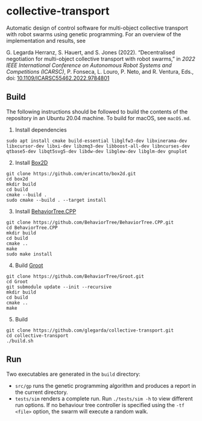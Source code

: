 # collective-transport
Automatic design of control software for multi-object collective transport with robot swarms using genetic programming.
For an overview of the implementation and results, see

G. Legarda Herranz, S. Hauert, and S. Jones (2022). “Decentralised negotiation for multi-object collective transport with robot swarms,” in _2022 IEEE International Conference on Autonomous Robot Systems and Competitions (ICARSC)_, P. Fonseca, L. Louro, P. Neto, and R. Ventura, Eds., doi: [10.1109/ICARSC55462.2022.9784801](https://doi.org/10.1109/ICARSC55462.2022.9784801)

## Build
The following instructions should be followed to build the contents of the repository in an Ubuntu 20.04 machine. To build for macOS, see `macOS.md`.
1. Install dependencies
```
sudo apt install cmake build-essential libglfw3-dev libxinerama-dev libxcursor-dev libxi-dev libzmq3-dev libboost-all-dev libncurses-dev qtbase5-dev libqt5svg5-dev libdw-dev libglew-dev libglm-dev gnuplot
```
2. Install [Box2D](https://github.com/erincatto/box2d)
```
git clone https://github.com/erincatto/box2d.git
cd box2d
mkdir build
cd build
cmake --build .
sudo cmake --build . --target install
```
3. Install [BehaviorTree.CPP](https://github.com/BehaviorTree/BehaviorTree.CPP)
```
git clone https://github.com/BehaviorTree/BehaviorTree.CPP.git
cd BehaviorTree.CPP
mkdir build
cd build
cmake ..
make
sudo make install
```
4. Build [Groot](https://github.com/BehaviorTree/Groot/tree/master/bt_editor)
```
git clone https://github.com/BehaviorTree/Groot.git
cd Groot
git submodule update --init --recursive
mkdir build
cd build
cmake ..
make
```
5. Build
```
git clone https://github.com/glegarda/collective-transport.git
cd collective-transport
./build.sh
```
## Run
Two executables are generated in the `build` directory:
- `src/gp` runs the genetic programming algorithm and produces a report in the current directory.
- `tests/sim` renders a complete run. Run `./tests/sim -h` to view different run options. If no behaviour tree controller is specified using the `-tf <file>` option, the swarm will execute a random walk.
